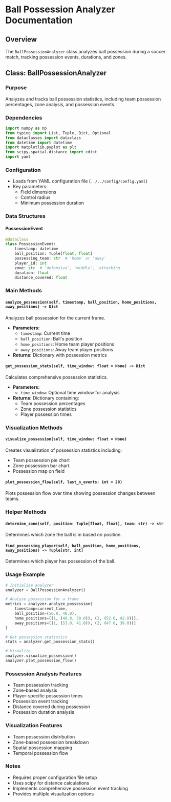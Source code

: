# Ball Possession Analyzer Documentation

## Overview
The `BallPossessionAnalyzer` class analyzes ball possession during a soccer match, tracking possession events, durations, and zones.

## Class: BallPossessionAnalyzer

### Purpose
Analyzes and tracks ball possession statistics, including team possession percentages, zone analysis, and possession events.

### Dependencies
```python
import numpy as np
from typing import List, Tuple, Dict, Optional
from dataclasses import dataclass
from datetime import datetime
import matplotlib.pyplot as plt
from scipy.spatial.distance import cdist
import yaml
```

### Configuration
- Loads from YAML configuration file (`../../config/config.yaml`)
- Key parameters:
  - Field dimensions
  - Control radius
  - Minimum possession duration

### Data Structures

#### PossessionEvent
```python
@dataclass
class PossessionEvent:
    timestamp: datetime
    ball_position: Tuple[float, float]
    possessing_team: str  # 'home' or 'away'
    player_id: int
    zone: str  # 'defensive', 'middle', 'attacking'
    duration: float
    distance_covered: float
```

### Main Methods

#### `analyze_possession(self, timestamp, ball_position, home_positions, away_positions) -> Dict`
Analyzes ball possession for the current frame.
- **Parameters:**
  - `timestamp`: Current time
  - `ball_position`: Ball's position
  - `home_positions`: Home team player positions
  - `away_positions`: Away team player positions
- **Returns:** Dictionary with possession metrics

#### `get_possession_stats(self, time_window: float = None) -> Dict`
Calculates comprehensive possession statistics.
- **Parameters:**
  - `time_window`: Optional time window for analysis
- **Returns:** Dictionary containing:
  - Team possession percentages
  - Zone possession statistics
  - Player possession times

### Visualization Methods

#### `visualize_possession(self, time_window: float = None)`
Creates visualization of possession statistics including:
- Team possession pie chart
- Zone possession bar chart
- Possession map on field

#### `plot_possession_flow(self, last_n_events: int = 20)`
Plots possession flow over time showing possession changes between teams.

### Helper Methods

#### `determine_zone(self, position: Tuple[float, float], team: str) -> str`
Determines which zone the ball is in based on position.

#### `find_possessing_player(self, ball_position, home_positions, away_positions) -> Tuple[str, int]`
Determines which player has possession of the ball.

### Usage Example
```python
# Initialize analyzer
analyzer = BallPossessionAnalyzer()

# Analyze possession for a frame
metrics = analyzer.analyze_possession(
    timestamp=current_time,
    ball_position=(50.0, 40.0),
    home_positions=[(1, (48.0, 38.0)), (2, (52.0, 42.0))],
    away_positions=[(1, (53.0, 41.0)), (2, (47.0, 39.0))]
)

# Get possession statistics
stats = analyzer.get_possession_stats()

# Visualize
analyzer.visualize_possession()
analyzer.plot_possession_flow()
```

### Possession Analysis Features
- Team possession tracking
- Zone-based analysis
- Player-specific possession times
- Possession event tracking
- Distance covered during possession
- Possession duration analysis

### Visualization Features
- Team possession distribution
- Zone-based possession breakdown
- Spatial possession mapping
- Temporal possession flow

### Notes
- Requires proper configuration file setup
- Uses scipy for distance calculations
- Implements comprehensive possession event tracking
- Provides multiple visualization options